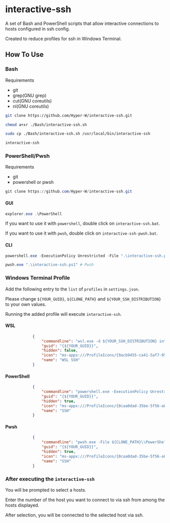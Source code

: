 # interactive-ssh

A set of Bash and PowerShell scripts that allow interactive connections to hosts configured in ssh config.

Created to reduce profiles for ssh in Windows Terminal.

## How To Use

### Bash

Requirements

- git
- grep(GNU grep)
- cut(GNU coreutils)
- nl(GNU coreutils)

```bash
git clone https://github.com/Hyper-W/interactive-ssh.git

chmod a+xr ./Bash/interactive-ssh.sh

sudo cp ./Bash/interactive-ssh.sh /usr/local/bin/interactive-ssh

interactive-ssh
```

### PowerShell/Pwsh

Requirements

- git
- powershell or pwsh

```PowerShell
git clone https://github.com/Hyper-W/interactive-ssh.git
```

#### GUI

```PowerShell
explorer.exe .\PowerShell
```

If you want to use it with `powershell`, double click on `interactive-ssh.bat`.

If you want to use it with `pwsh`, double click on `interactive-ssh-pwsh.bat`.

#### CLI

```PowerShell
powershell.exe -ExecutionPolicy Unrestricted -File ".\interactive-ssh.ps1" # PowerShell

pwsh.exe ".\interactive-ssh.ps1" # Pwsh
```

### Windows Terminal Profile

Add the following entry to the `list` of `profiles` in `settings.json`.

Please change `${YOUR_GUID}`, `${CLONE_PATH}` and `${YOUR_SSH_DISTRIBUTION}` to your own values.

Running the added profile will execute `interactive-ssh`.

#### WSL

```json
            {
                "commandline": "wsl.exe -d ${YOUR_SSH_DISTRIBUTION} interactive-ssh",
                "guid": "{${YOUR_GUID}}",
                "hidden": false,
                "icon": "ms-appx:///ProfileIcons/{9acb9455-ca41-5af7-950f-6bca1bc9722f}.png",
                "name": "WSL SSH"
            }
```

#### PowerShell

```json
            {
                "commandline": "powershell.exe -ExecutionPolicy Unrestricted -File ${CLONE_PATH}\\PowerShell\\interactive-ssh.ps1",
                "guid": "{${YOUR_GUID}}",
                "hidden": true,
                "icon": "ms-appx:///ProfileIcons/{0caa0dad-35be-5f56-a8ff-afceeeaa6101}.png",
                "name": "SSH"
            }
```

#### Pwsh

```json
            {
                "commandline": "pwsh.exe -File ${CLONE_PATH}\\PowerShell\\interactive-ssh.ps1",
                "guid": "{${YOUR_GUID}}",
                "hidden": true,
                "icon": "ms-appx:///ProfileIcons/{0caa0dad-35be-5f56-a8ff-afceeeaa6101}.png",
                "name": "SSH"
            }
```

### After executing the `interactive-ssh`

You will be prompted to select a hosts.

Enter the number of the host you want to connect to via ssh from among the hosts displayed.

After selection, you will be connected to the selected host via ssh.